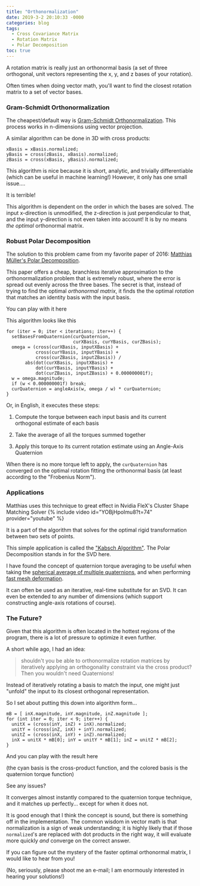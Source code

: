 ```yaml
---
title: "Orthonormalization"
date: 2019-3-2 20:10:33 -0000
categories: blog
tags:
  - Cross Covariance Matrix
  - Rotation Matrix
  - Polar Decomposition
toc: true
---
```


A rotation matrix is really just an orthonormal basis (a set of three orthogonal, unit vectors representing the x, y, and z bases of your rotation).

Often times when doing vector math, you'll want to find the closest rotation matrix to a set of vector bases.  

### Gram-Schmidt Orthonormalization

The cheapest/default way is [Gram-Schmidt Orthonormalization](https://en.wikipedia.org/wiki/Gram%E2%80%93Schmidt_process).  This process works in n-dimensions using vector projection.

A similar algorithm can be done in 3D with cross products:
```
xBasis = xBasis.normalized;
yBasis = cross(zBasis, xBasis).normalized;
zBasis = cross(xBasis, yBasis).normalized;
```

This algorithm is nice because it is short, analytic, and trivially differentiable (which can be useful in machine learning!)  However, it only has one small issue....

<!-- Hide the Table of Contents (but keep the navigation :^) ... -->
<script type="text/javascript">
  document.getElementsByClassName('toc')[0].style.display = 'none';
</script>
<!-- Load the Three.js library, assorted helpers, and the actual line fitting script code... -->
<script type="text/javascript" src="../../assets/js/three.js"></script>
<script type="text/javascript" src="../../assets/js/DragControls.js"></script>
<script type="text/javascript" src="../../assets/js/OrbitControls.js"></script>
<script type="text/javascript" src="../../assets/js/IK/Environment.js"></script>
<script type="text/javascript" src="../../assets/js/PolarDecomposition/PolarDecomposition.js" orbit="enabled" badDecomposition="enabled"></script>

It is terrible!

This algorithm is dependent on the order in which the bases are solved.  The input x-direction is unmodified, the z-direction is just perpendicular to that, and the input y-direction is not even taken into account!  It is by no means *the optimal* orthonormal matrix.

### Robust Polar Decomposition

The solution to this problem came from my favorite paper of 2016: [Matthias Müller's Polar Decomposition](https://animation.rwth-aachen.de/media/papers/2016-MIG-StableRotation.pdf).   

This paper offers a cheap, branchless iterative approximation to the orthonormalization problem that is extremely robust, where the error is spread out evenly across the three bases.  The secret is that, instead of trying to find the optimal _orthonormal matrix_, it finds the the optimal _rotation_ that matches an identity basis with the input basis.

You can play with it here
<script type="text/javascript" src="../../assets/js/PolarDecomposition/PolarDecomposition.js" orbit="enabled"></script>

This algorithm looks like this
```
for (iter = 0; iter < iterations; iter++) {
  setBasesFromQuaternion(curQuaternion, 
                         curXBasis, curYBasis, curZBasis);
  omega = (cross(curXBasis, inputXBasis) +
           cross(curYBasis, inputYBasis) +
           cross(curZBasis, inputZBasis)) / 
       abs(dot(curXBasis, inputXBasis) +
           dot(curYBasis, inputYBasis) +
           dot(curZBasis, inputZBasis) + 0.000000001f);
  w = omega.magnitude;
  if (w < 0.000000001f) break;
  curQuaternion = angleAxis(w, omega / w) * curQuaternion;
}
```

Or, in English, it executes these steps:

  1) Compute the torque between each input basis and its current orthogonal estimate of each basis
  
  2) Take the average of all the torques summed together
  
  3) Apply this torque to its current rotation estimate using an Angle-Axis Quaternion

When there is no more torque left to apply, the `curQuaternion` has converged on the optimal rotation fitting the orthonormal basis (at least according to the "Frobenius Norm").

### Applications

Matthias uses this technique to great effect in Nvidia FleX's Cluster Shape Matching Solver
{% include video id="YOBjHpoImu8?t=74" provider="youtube" %}

It is a part of the algorithm that solves for the optimal rigid transformation between two sets of points.

This simple application is called the ["Kabsch Algorithm"](https://github.com/zalo/mathutilities#kabsch).  The Polar Decomposition stands in for the SVD here.

I have found the concept of quaternion torque averaging to be useful when taking the [spherical average of multiple quaternions](https://github.com/zalo/MathUtilities/blob/master/Assets/Kabsch/AverageQuaternion.cs), and when performing [fast mesh deformation](https://github.com/zalo/MathUtilities#generalized-mesh-deformation).

It can often be used as an iterative, real-time substitute for an SVD.  It can even be extended to any number of dimensions (which support constructing angle-axis rotations of course).

### The Future?

Given that this algorithm is often located in the hottest regions of the program, there is a lot of pressure to optimize it even further.

A short while ago, I had an idea:
> shouldn't you be able to orthonormalize rotation matrices by iteratively applying an orthogonality constraint via the cross product?  Then you wouldn't need Quaternions!

Instead of iteratively rotating a basis to match the input, one might just "unfold" the input to its closest orthogonal representation.

So I set about putting this down into algorithm form...
```
mB = [ inX.magnitude, inY.magnitude, inZ.magnitude ];
for (int iter = 0; iter < 9; iter++) {
  unitX = (cross(inY, inZ) + inX).normalized;
  unitY = (cross(inZ, inX) + inY).normalized;
  unitZ = (cross(inX, inY) + inZ).normalized;
  inX = unitX * mB[0]; inY = unitY * mB[1]; inZ = unitZ * mB[2];
}
```

And you can play with the result here
<script type="text/javascript" src="../../assets/js/PolarDecomposition/PolarDecomposition.js" orbit="enabled" crossProductDecomposition="enabled"></script>
(the cyan basis is the cross-product function, and the colored basis is the quaternion torque function)

See any issues?

It converges almost instantly compared to the quaternion torque technique, and it matches up perfectly... except for when it does not.

It is good enough that I think the concept is sound, but there is something off in the implementation.   The common wisdom in vector math is that normalization is a sign of weak understanding; it is highly likely that if those `normalized`'s are replaced with dot products in the right way, it will evaluate more quickly _and_ converge on the correct answer.

If you can figure out the mystery of the faster optimal orthonormal matrix, I would like to hear from you!

(No, seriously, please shoot me an e-mail; I am enormously interested in hearing your solutions!)